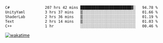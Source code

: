 <!--START_SECTION:waka-->

```txt
C#                207 hrs 42 mins ███████████████████████▓░   94.78 %
UnityYaml         3 hrs 37 mins   ▒░░░░░░░░░░░░░░░░░░░░░░░░   01.66 %
ShaderLab         2 hrs 36 mins   ▒░░░░░░░░░░░░░░░░░░░░░░░░   01.19 %
Text              2 hrs 14 mins   ▒░░░░░░░░░░░░░░░░░░░░░░░░   01.03 %
C++               1 hr            ░░░░░░░░░░░░░░░░░░░░░░░░░   00.46 %
```

<!--END_SECTION:waka-->
[![wakatime](https://wakatime.com/badge/user/6c2f442e-41b4-42e3-bc06-d5d8203ad1da.svg)](https://wakatime.com/@6c2f442e-41b4-42e3-bc06-d5d8203ad1da)
